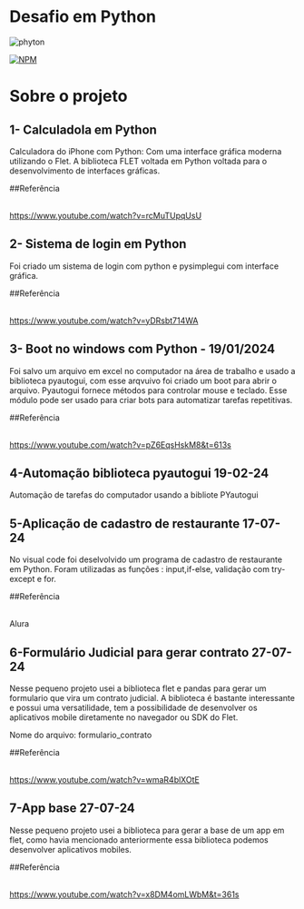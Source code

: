 
# Desafio em Python 
<img aligh= "center" alt="phyton" src="https://img.shields.io/badge/Python-14354C?style=for-the-badge&logo=python&logoColor=white"/>

[![NPM](https://img.shields.io/npm/l/react)](https://github.com/devsuperior/sds1-wmazoni/blob/master/LICENSE) 

# Sobre o projeto

## 1- Calculadola em Python 
Calculadora do iPhone com Python: Com uma interface gráfica moderna utilizando o Flet. 
A biblioteca  FLET voltada em Python voltada para o desenvolvimento de interfaces gráficas.

##Referência

<br> https://www.youtube.com/watch?v=rcMuTUpqUsU </br>

## 2- Sistema de login em Python
Foi criado um sistema de login com python e pysimplegui  com interface gráfica. 

##Referência

<br>https://www.youtube.com/watch?v=yDRsbt714WA </br>

## 3- Boot no windows com Python - 19/01/2024
Foi salvo um arquivo em excel no computador na área de trabalho e usado a biblioteca pyautogui, com esse arqvuivo foi criado um boot para abrir o arquivo. 
Pyautogui fornece métodos para controlar mouse e teclado. Esse módulo pode ser usado para criar bots para automatizar tarefas repetitivas.


##Referência 

<br> https://www.youtube.com/watch?v=pZ6EqsHskM8&t=613s </br>


## 4-Automação biblioteca pyautogui 19-02-24
Automação de tarefas do computador usando a bibliote PYautogui

## 5-Aplicação de cadastro de restaurante 17-07-24
No visual code foi deselvolvido um programa de cadastro de restaurante em Python. Foram utilizadas as funções : input,if-else, validação com try-except e for.

##Referência 

<br> Alura </br> 

## 6-Formulário Judicial para gerar contrato 27-07-24
Nesse pequeno projeto usei a biblioteca flet e pandas para gerar um formulario que vira um contrato judicial. A biblioteca é bastante interessante e possui uma versatilidade, tem  a possibilidade de desenvolver os aplicativos mobile diretamente no navegador ou SDK do Flet.

Nome do arquivo: formulario_contrato

##Referência 

<br> https://www.youtube.com/watch?v=wmaR4blXOtE  <br> 


## 7-App base 27-07-24
Nesse pequeno projeto usei a biblioteca para gerar a base de um app em flet, como havia mencionado anteriormente essa biblioteca podemos desenvolver aplicativos mobiles.


##Referência 

<br> https://www.youtube.com/watch?v=x8DM4omLWbM&t=361s  <br> 










